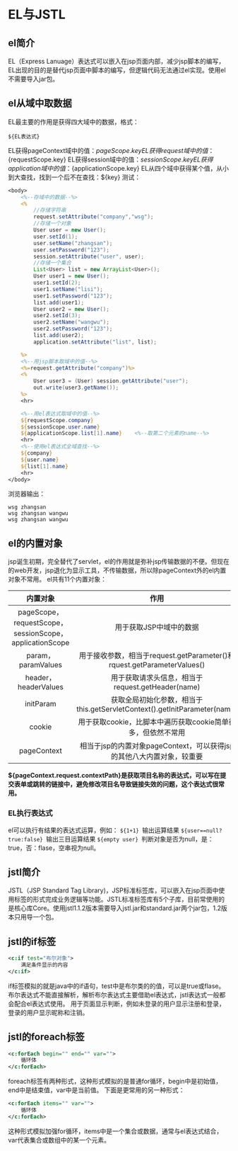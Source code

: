 # EL与JSTL

## el简介
EL（Express Lanuage）表达式可以嵌入在jsp页面内部，减少jsp脚本的编写，EL出现的目的是替代jsp页面中脚本的编写，但逻辑代码无法通过el实现。使用el不需要导入jar包。
## el从域中取数据
EL最主要的作用是获得四大域中的数据，格式：

	${EL表达式}
EL获得pageContext域中的值：${pageScope.key}
EL获得request域中的值：${requestScope.key}
EL获得session域中的值：${sessionScope.key}
EL获得application域中的值：${applicationScope.key}
EL从四个域中获得某个值，从小到大查找，找到一个后不在查找：${key}
测试：
```JSP
<body>
	<%--存域中的数据--%>
	<%
		//存储字符串
		request.setAttribute("company","wsg");
		//存储一个对象
		User user = new User();
		user.setId(1);
		user.setName("zhangsan");
		user.setPassword("123");
		session.setAttribute("user", user);
		//存储一个集合
		List<User> list = new ArrayList<User>();
		User user1 = new User();
		user1.setId(2);
		user1.setName("lisi");
		user1.setPassword("123");
		list.add(user1);
		User user2 = new User();
		user2.setId(3);
		user2.setName("wangwu");
		user2.setPassword("123");
		list.add(user2);
		application.setAttribute("list", list);

	%>
	<%--用jsp脚本取域中的值--%>
	<%=request.getAttribute("company")%>
	<%
		User user3 = (User) session.getAttribute("user");
		out.write(user3.getName());
	%>
	<hr>

	<%--用el表达式取域中的值--%>
	${requestScope.company}
	${sessionScope.user.name}
	${applicationScope.list[1].name}    <%--取第二个元素的name--%>
	<hr>
	<%--使用el表达式全域查找--%>
	${company}
	${user.name}
	${list[1].name}
	<hr>
</body>
```
浏览器输出：
```
wsg zhangsan
wsg zhangsan wangwu
wsg zhangsan wangwu
```

## el的内置对象
jsp诞生初期，完全替代了servlet，el的作用就是弥补jsp传输数据的不便。但现在的web开发，jsp退化为显示工具，不传输数据，所以除pageContext外的el内置对象不常用。
el共有11个内置对象：

|内置对象|作用|
|:------:|:------:|
|pageScope，requestScope，sessionScope，applicationScope|用于获取JSP中域中的数据|
|param，paramValues|用于接收参数，相当于request.getParameter()和rquest.getParameterValues()|
|header，headerValues|用于获取请求头信息，相当于request.getHeader(name)|
|initParam|获取全局初始化参数，相当于this.getServletContext().getInitParameter(name)|
|cookie|用于获取cookie，比脚本中遍历获取cookie简单得多，但依然不常用|
|pageContext|相当于jsp的内置对象pageContext，可以获得jsp的其他八大内置对象，较重要|

**${pageContext.request.contextPath}是获取项目名称的表达式，可以写在提交表单或跳转的链接中，避免修改项目名导致链接失效的问题，这个表达式很常用。**

### EL执行表达式
el可以执行有结果的表达式运算，例如：
`${1+1} `输出运算结果
`${user==null?true:false} `输出三目运算结果
`${empty user} `判断对象是否为null，是：true，否：flase，空串视为null。

## jstl简介
JSTL（JSP Standard Tag Library)，JSP标准标签库，可以嵌入在jsp页面中使用标签的形式完成业务逻辑等功能。JSTL标准标签库有5个子库，目前常使用的是核心库Core。使用jstl1.1.2版本需要导入jstl.jar和standard.jar两个jar包，1.2版本只用导一个包。
## jstl的if标签
```xml
<c:if test="布尔对象">
	满足条件显示的内容
</c:if>
```
if标签模拟的就是java中的if语句，test中是布尔类的的值，可以是true或flase。布尔表达式不能直接解析，解析布尔表达式主要借助el表达式，jstl表达式一般都会配合el表达式使用。
用于页面显示判断，例如未登录的用户显示注册和登录，登录的用户显示昵称和注销。

## jstl的foreach标签
```xml
<c:forEach begin="" end="" var="">
	循环体
</c:forEach>
```
foreach标签有两种形式，这种形式模拟的是普通for循环，begin中是初始值，end中是结束值，var中是当前值。
下面是更常用的另一种形式：
```xml
<c:forEach items="" var="">
	循环体
</c:forEach>
```
这种形式模拟加强for循环，items中是一个集合或数据，通常与el表达式结合，var代表集合或数组中的某一个元素。